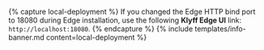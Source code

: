 {% capture local-deployment %}
If you changed the Edge HTTP bind port to 18080 during Edge installation, use the following **Klyff Edge UI** link: `http://localhost:18080`.
{% endcapture %}
{% include templates/info-banner.md content=local-deployment %}